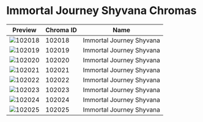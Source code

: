 # Immortal Journey Shyvana Chromas

| Preview | Chroma ID | Name |
|---------|-----------|------|
| ![102018](https://raw.communitydragon.org/latest/plugins/rcp-be-lol-game-data/global/default/v1/champion-chroma-images/102/102018.png) | 102018 | Immortal Journey Shyvana |
| ![102019](https://raw.communitydragon.org/latest/plugins/rcp-be-lol-game-data/global/default/v1/champion-chroma-images/102/102019.png) | 102019 | Immortal Journey Shyvana |
| ![102020](https://raw.communitydragon.org/latest/plugins/rcp-be-lol-game-data/global/default/v1/champion-chroma-images/102/102020.png) | 102020 | Immortal Journey Shyvana |
| ![102021](https://raw.communitydragon.org/latest/plugins/rcp-be-lol-game-data/global/default/v1/champion-chroma-images/102/102021.png) | 102021 | Immortal Journey Shyvana |
| ![102022](https://raw.communitydragon.org/latest/plugins/rcp-be-lol-game-data/global/default/v1/champion-chroma-images/102/102022.png) | 102022 | Immortal Journey Shyvana |
| ![102023](https://raw.communitydragon.org/latest/plugins/rcp-be-lol-game-data/global/default/v1/champion-chroma-images/102/102023.png) | 102023 | Immortal Journey Shyvana |
| ![102024](https://raw.communitydragon.org/latest/plugins/rcp-be-lol-game-data/global/default/v1/champion-chroma-images/102/102024.png) | 102024 | Immortal Journey Shyvana |
| ![102025](https://raw.communitydragon.org/latest/plugins/rcp-be-lol-game-data/global/default/v1/champion-chroma-images/102/102025.png) | 102025 | Immortal Journey Shyvana |